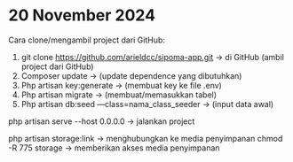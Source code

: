 <h1>20 November 2024</h1>

Cara clone/mengambil project dari GitHub:
1. git clone https://github.com/arieldcc/sipoma-app.git -> di GitHub (ambil project dari GitHub)
2. Composer update -> (update dependence yang dibutuhkan)
3. Php artisan key:generate -> (membuat key ke file .env)
4. Php artisan migrate -> (membuat/memasukkan tabel)
5. Php artisan db:seed —class=nama_class_seeder -> (input data awal) 

php artisan serve --host 0.0.0.0 -> jalankan project

php artisan storage:link -> menghubungkan ke media penyimpanan
chmod -R 775 storage -> memberikan akses media penyimpanan
